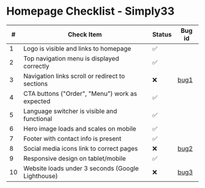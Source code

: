 # Homepage Checklist - Simply33

| #  | Check Item                                          | Status | Bug id |
|----|-----------------------------------------------------|--------|--------|
| 1  | Logo is visible and links to homepage               | ✅     |      |
| 2  | Top navigation menu is displayed correctly          | ✅     |      |
| 3  | Navigation links scroll or redirect to sections     | ❌     | <a href='https://github.com/shutiak/pizza-website-testing/blob/main/bug-reports/bugs/bug1.md#bug-001-alcohol-sets-navigation-link-redirects-to-czech-version-instead-of-english'>bug1</a>     |
| 4  | CTA buttons ("Order", "Menu") work as expected      | ✅     |      |
| 5  | Language switcher is visible and functional         | ✅     |      |
| 6  | Hero image loads and scales on mobile               | ✅     |      |
| 7  | Footer with contact info is present                 | ✅     |      |
| 8  | Social media icons link to correct pages            | ❌     | <a href='https://github.com/shutiak/pizza-website-testing/blob/main/bug-reports/bugs/bug2.md#bug-002-instagram-link-in-the-footer-leads-to-a-non-existent-or-outdated-page'>bug2</a>     |
| 9  | Responsive design on tablet/mobile                  | ✅     |      |
| 10 | Website loads under 3 seconds (Google Lighthouse)   | ❌     | <a href='https://github.com/shutiak/pizza-website-testing/blob/main/bug-reports/bugs/bug3.md#bug-003-largest-contentful-paint-exceeds-8s-on-homepage-lighthouse-audit'>bug3</a>     |
